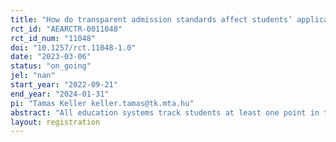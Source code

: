 ```yaml
---
title: "How do transparent admission standards affect students’ application to the college-bound upper-secondary school track?"
rct_id: "AEARCTR-0011048"
rct_id_num: "11048"
doi: "10.1257/rct.11048-1.0"
date: "2023-03-06"
status: "on_going"
jel: "nan"
start_year: "2022-09-21"
end_year: "2024-01-31"
pi: "Tamas Keller keller.tamas@tk.mta.hu"
abstract: "All education systems track students at least one point in their school career. Among these tracks, one (or more) typically leads to the tertiary (college) level, while another (or more) offers vocational qualifications. However, not all qualified students apply to the college-bound secondary track. A growing number of empirical studies show that a school’s admission standards might deter students from applying to schools that otherwise would accept them. The logic behind this is that schools’ (high) admission standards incorporate the risk of rejection—an adverse event that students want to avoid. In this research, we assume that students hold biased information about schools’ admission standards since schools’ exact admission standards are typically unknown to students due to the lack of official statistics. We further assume that correcting this information bias and informing qualified students about schools’ actual admission standards might motivate students to apply to college-bound secondary schools. Revealing schools’ admission standards is an easily scalable, low-cost intervention. Therefore, it is a good candidate for potential policy intervention. "
layout: registration
---
```


